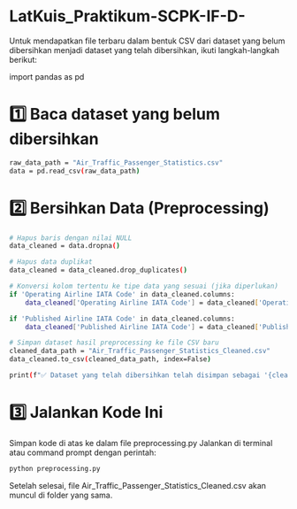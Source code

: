# LatKuis_Praktikum-SCPK-IF-D-

Untuk mendapatkan file terbaru dalam bentuk CSV dari dataset yang belum dibersihkan menjadi dataset yang telah dibersihkan, ikuti langkah-langkah berikut:

import pandas as pd

# 1️⃣ Baca dataset yang belum dibersihkan
```bash
raw_data_path = "Air_Traffic_Passenger_Statistics.csv"
data = pd.read_csv(raw_data_path)
```

# 2️⃣ Bersihkan Data (Preprocessing)
```bash
# Hapus baris dengan nilai NULL
data_cleaned = data.dropna()

# Hapus data duplikat
data_cleaned = data_cleaned.drop_duplicates()

# Konversi kolom tertentu ke tipe data yang sesuai (jika diperlukan)
if 'Operating Airline IATA Code' in data_cleaned.columns:
    data_cleaned['Operating Airline IATA Code'] = data_cleaned['Operating Airline IATA Code'].astype(str)

if 'Published Airline IATA Code' in data_cleaned.columns:
    data_cleaned['Published Airline IATA Code'] = data_cleaned['Published Airline IATA Code'].astype(str)

# Simpan dataset hasil preprocessing ke file CSV baru
cleaned_data_path = "Air_Traffic_Passenger_Statistics_Cleaned.csv"
data_cleaned.to_csv(cleaned_data_path, index=False)

print(f"✅ Dataset yang telah dibersihkan telah disimpan sebagai '{cleaned_data_path}'")
```

# 3️⃣ Jalankan Kode Ini
Simpan kode di atas ke dalam file preprocessing.py
Jalankan di terminal atau command prompt dengan perintah:
```bash
python preprocessing.py
```

Setelah selesai, file Air_Traffic_Passenger_Statistics_Cleaned.csv akan muncul di folder yang sama.
